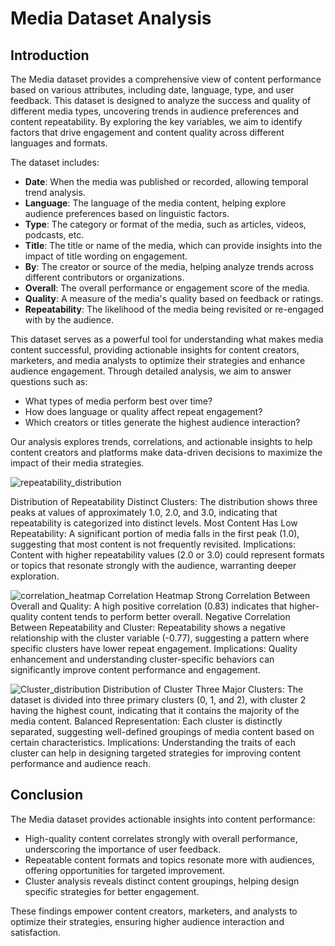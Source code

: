 # Media Dataset Analysis

## Introduction

The Media dataset provides a comprehensive view of content performance based on various attributes, including date, language, type, and user feedback. This dataset is designed to analyze the success and quality of different media types, uncovering trends in audience preferences and content repeatability. By exploring the key variables, we aim to identify factors that drive engagement and content quality across different languages and formats.

The dataset includes:
- **Date**: When the media was published or recorded, allowing temporal trend analysis.
- **Language**: The language of the media content, helping explore audience preferences based on linguistic factors.
- **Type**: The category or format of the media, such as articles, videos, podcasts, etc.
- **Title**: The title or name of the media, which can provide insights into the impact of title wording on engagement.
- **By**: The creator or source of the media, helping analyze trends across different contributors or organizations.
- **Overall**: The overall performance or engagement score of the media.
- **Quality**: A measure of the media's quality based on feedback or ratings.
- **Repeatability**: The likelihood of the media being revisited or re-engaged with by the audience.

This dataset serves as a powerful tool for understanding what makes media content successful, providing actionable insights for content creators, marketers, and media analysts to optimize their strategies and enhance audience engagement. Through detailed analysis, we aim to answer questions such as:
- What types of media perform best over time?
- How does language or quality affect repeat engagement?
- Which creators or titles generate the highest audience interaction?

Our analysis explores trends, correlations, and actionable insights to help content creators and platforms make data-driven decisions to maximize the impact of their media strategies.

![repeatability_distribution](https://github.com/user-attachments/assets/6ff9139b-9c08-4256-9d17-f049f0973809)

Distribution of Repeatability
Distinct Clusters: The distribution shows three peaks at values of approximately 1.0, 2.0, and 3.0, indicating that repeatability is categorized into distinct levels.
Most Content Has Low Repeatability: A significant portion of media falls in the first peak (1.0), suggesting that most content is not frequently revisited.
Implications: Content with higher repeatability values (2.0 or 3.0) could represent formats or topics that resonate strongly with the audience, warranting deeper exploration.



![correlation_heatmap](https://github.com/user-attachments/assets/cad9b70a-77f0-4c1c-99ac-dc6dbcb114dc)
Correlation Heatmap
Strong Correlation Between Overall and Quality: A high positive correlation (0.83) indicates that higher-quality content tends to perform better overall.
Negative Correlation Between Repeatability and Cluster: Repeatability shows a negative relationship with the cluster variable (-0.77), suggesting a pattern where specific clusters have lower repeat engagement.
Implications: Quality enhancement and understanding cluster-specific behaviors can significantly improve content performance and engagement.


![Cluster_distribution](https://github.com/user-attachments/assets/d8caae7d-d6ae-42d8-970d-75f5ee1c4f58)
Distribution of Cluster
Three Major Clusters: The dataset is divided into three primary clusters (0, 1, and 2), with cluster 2 having the highest count, indicating that it contains the majority of the media content.
Balanced Representation: Each cluster is distinctly separated, suggesting well-defined groupings of media content based on certain characteristics.
Implications: Understanding the traits of each cluster can help in designing targeted strategies for improving content performance and audience reach.


## Conclusion
The Media dataset provides actionable insights into content performance:
- High-quality content correlates strongly with overall performance, underscoring the importance of user feedback.
- Repeatable content formats and topics resonate more with audiences, offering opportunities for targeted improvement.
- Cluster analysis reveals distinct content groupings, helping design specific strategies for better engagement.

These findings empower content creators, marketers, and analysts to optimize their strategies, ensuring higher audience interaction and satisfaction.
